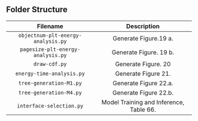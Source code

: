 ## Folder Structure

|              Filename              |                         Description                          |
| :--------------------------------: | :----------------------------------------------------------: |
| `objectnum-plt-energy-analysis.py` |                    Generate Figure.19 a.                     |
| `pagesize-plt-energy-analysis.py`  |                    Generate Figure. 19 b.                    |
|           `draw-cdf.py`            |                     Generate Figure. 20                      |
|     `energy-time-analysis.py`      |                     Generate Figure 21.                      |
|      `tree-generation-M1.py`       |                    Generate Figure 22.a.                     |
|      `tree-generation-M4.py`       |                    Generate Figure 22.b.                     |
|      `interface-selection.py`      |            Model Training and Inference, Table 66.            |
